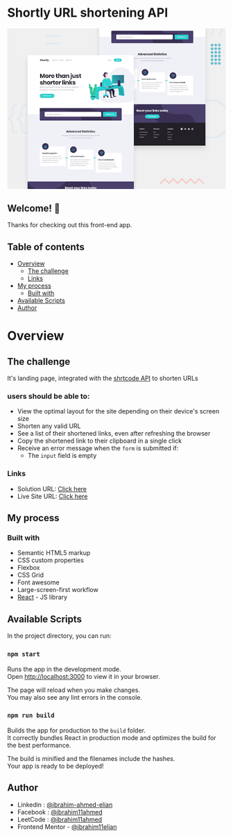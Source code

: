 # Shortly URL shortening API

![Design preview for the Shortly URL shortening API coding challenge](./design/desktop-preview.jpg)

## Welcome! 👋

Thanks for checking out this front-end app.

## Table of contents

- [Overview](#overview)
  - [The challenge](#the-challenge)
  - [Links](#links)
- [My process](#my-process)
  - [Built with](#built-with)
- [Available Scripts](#available-scripts)
- [Author](#author)

# Overview

## The challenge

It's landing page, integrated with the [shrtcode API](https://app.shrtco.de/) to shorten URLs

### users should be able to:

- View the optimal layout for the site depending on their device's screen size
- Shorten any valid URL
- See a list of their shortened links, even after refreshing the browser
- Copy the shortened link to their clipboard in a single click
- Receive an error message when the `form` is submitted if:
  - The `input` field is empty

### Links

- Solution URL: [Click here](https://www.frontendmentor.io/solutions/url-shortening-api-landing-page-8cBB_OryY9)
- Live Site URL: [Click here](https://shortly-for-url.netlify.app/)

## My process

### Built with

- Semantic HTML5 markup
- CSS custom properties
- Flexbox
- CSS Grid
- Font awesome
- Large-screen-first workflow
- [React](https://reactjs.org/) - JS library

## Available Scripts

In the project directory, you can run:

### `npm start`

Runs the app in the development mode.\
Open [http://localhost:3000](http://localhost:3000) to view it in your browser.

The page will reload when you make changes.\
You may also see any lint errors in the console.

### `npm run build`

Builds the app for production to the `build` folder.\
It correctly bundles React in production mode and optimizes the build for the best performance.

The build is minified and the filenames include the hashes.\
Your app is ready to be deployed!

## Author

- Linkedin : [@ibrahim-ahmed-elian](https://www.linkedin.com/in/ibrahim-ahmed-elian/)
- Facebook : [@ibrahim11ahmed](https://www.facebook.com/ibrahim11ahmed/)
- LeetCode : [@ibrahim11ahmed](https://leetcode.com/ibrahim11elian/)
- Frontend Mentor - [@ibrahim11elian](https://www.frontendmentor.io/profile/ibrahim11elian)
